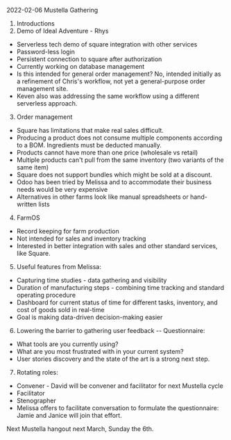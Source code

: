 2022-02-06
Mustella Gathering

1. Introductions
2. Demo of Ideal Adventure - Rhys
  * Serverless tech demo of square integration with other services
  * Password-less login
  * Persistent connection to square after authorization
  * Currently working on database management
  * Is this intended for general order management? No, intended initially as a refinement of Chris's workflow, not yet a general-purpose order management site.
  * Keven also was addressing the same workflow using a different serverless approach.
3. Order management
  * Square has limitations that make real sales difficult.
  * Producing a product does not consume multiple components according to a BOM. Ingredients must be deducted manually.
  * Products cannot have more than one price (wholesale vs retail)
  * Multiple products can't pull from the same inventory (two variants of the same item)
  * Square does not support bundles which might be sold at a discount.
  * Odoo has been tried by Melissa and to accommodate their business needs would be very expensive
  * Alternatives in other farms look like manual spreadsheets or hand-written lists
4. FarmOS
  * Record keeping for farm production
  * Not intended for sales and inventory tracking
  * Interested in better integration with sales and other standard services, like Square.
5. Useful features from Melissa:
  * Capturing time studies - data gathering and visibility
  * Duration of manufacturing steps - combining time tracking and standard operating procedure
  * Dashboard for current status of time for different tasks, inventory, and cost of goods sold in real-time
  * Goal is making data-driven decision-making easier
6. Lowering the barrier to gathering user feedback -- Questionnaire:
  * What tools are you currently using?
  * What are you most frustrated with in your current system?
  * User stories discovery and the state of the art is a strong next step.
7. Rotating roles:
  * Convener - David will be convener and facilitator for next Mustella cycle
  * Facilitator
  * Stenographer
  * Melissa offers to facilitate conversation to formulate the questionnaire: Jamie and Janice will join that effort.


Next Mustella hangout next March, Sunday the 6th.
